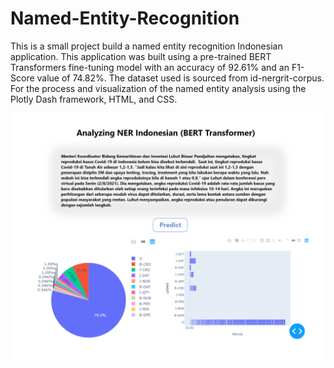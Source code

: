 # Named-Entity-Recognition
This is a small project build a named entity recognition Indonesian application. This application was built using a pre-trained BERT Transformers fine-tuning model with an accuracy of 92.61% and an F1-Score value of 74.82%. The dataset used is sourced from id-nergrit-corpus. For the process and visualization of the named entity analysis using the Plotly Dash framework, HTML, and CSS.

![NER Application](https://github.com/AnnisaRizki30/Named-Entity-Recognition/blob/main/NER%20Application.png?raw=true)
